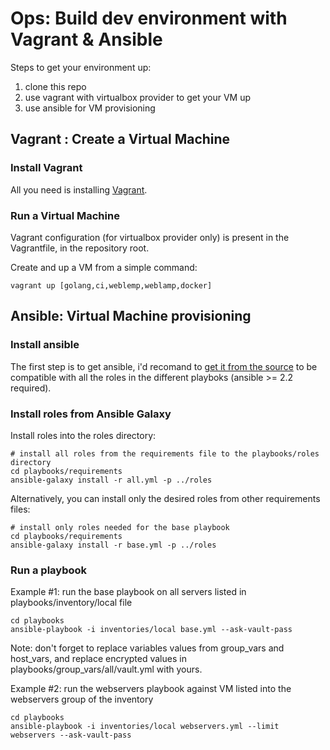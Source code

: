 Ops: Build dev environment with Vagrant & Ansible
=================================================

Steps to get your environment up:

1. clone this repo
2. use vagrant with virtualbox provider to get your VM up
3. use ansible for VM provisioning

## Vagrant : Create a Virtual Machine

### Install Vagrant

All you need is installing [Vagrant](https://www.vagrantup.com/docs/installation).

### Run a Virtual Machine

Vagrant configuration (for virtualbox provider only) is present in the Vagrantfile, in the repository root.

Create and up a VM from a simple command:

```
vagrant up [golang,ci,weblemp,weblamp,docker]
```

## Ansible: Virtual Machine provisioning

### Install ansible

The first step is to get ansible, i'd recomand to [get it from the source](http://docs.ansible.com/ansible/intro_installation.html#running-from-source) to be compatible with all the roles in the different playboks (ansible >= 2.2 required).

### Install roles from Ansible Galaxy

Install roles into the roles directory:

```
# install all roles from the requirements file to the playbooks/roles directory
cd playbooks/requirements
ansible-galaxy install -r all.yml -p ../roles
```

Alternatively, you can install only the desired roles from other requirements files:

```
# install only roles needed for the base playbook
cd playbooks/requirements
ansible-galaxy install -r base.yml -p ../roles
```

### Run a playbook

Example #1: run the base playbook on all servers listed in playbooks/inventory/local file

```
cd playbooks
ansible-playbook -i inventories/local base.yml --ask-vault-pass
```

Note: don't forget to replace variables values from group_vars and host_vars, and replace encrypted values in playbooks/group_vars/all/vault.yml with yours.

Example #2: run the webservers playbook against VM listed into the webservers group of the inventory

```
cd playbooks
ansible-playbook -i inventories/local webservers.yml --limit webservers --ask-vault-pass
```